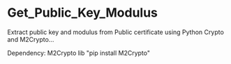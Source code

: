 # Get_Public_Key_Modulus
Extract public key and modulus from Public certificate using Python Crypto and M2Crypto...

Dependency: M2Crypto lib
            "pip install M2Crypto"
